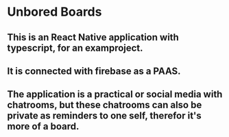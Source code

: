 # Unbored Boards

## This is an React Native application with typescript, for an examproject.

## It is connected with firebase as a PAAS.

## The application is a practical or social media with chatrooms, but these chatrooms can also be private as reminders to one self, therefor it's more of a board.
